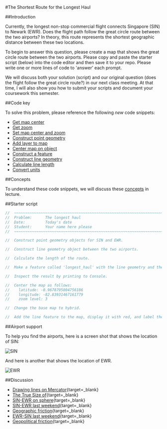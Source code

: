 #The Shortest Route for the Longest Haul        

##Introduction  

Currently, the longest non-stop commercial flight connects Singapore (SIN) to Newark (EWR). Does the flight path follow the great circle route between the two airports? In theory, this route represents the shortest geographic distance between these two locations.       

To begin to answer this question, please create a map that shows the great circle route between the two airports. Please copy and paste the starter script (below) into the code editor and then save it to your repo. Please write one or more lines of code to 'answer' each prompt.  

We will discuss both your solution (script) and our original question (does the flight follow the great circle route?) in our next class meeting. At that time, I will also show you how to submit your scripts and document your coursework this semester.      

##Code key  

To solve this problem, please reference the following _new_ code snippets:      

- [Get map center](../code/map/getMapCenter.md)  
- [Get zoom](../code/map/getZoom.md)  
- [Set map center and zoom](../code/map/setCenterZoom.md)  
- [Construct point geometry](../code/geometry/constructPointGeometry.md)  
- [Add layer to map](../code/map/addLayer.md)
- [Center map on object](../code/map/centerObject.md)  
- [Construct a feature](../code/geometry/constructFeature.md)
- [Construct line geometry](../code/geometry/constructLineGeometry.md)  
- [Calculate line length](../code/geometry/calculateLength.md)  
- [Convert units](../code/geometry/convert_units.md)  

##Concepts    

To understand these code snippets, we will discuss these [concepts](../concepts/cart_roots.md) in lecture.    

##Starter script  

```js
//  ~~~~~~~~~~~~~~~~~~~~~~~~~~~~~~~~~~~~~~~~~~~~~~~~~~~~~~~~~~~~~~~~~~~~~~~
//  Problem:      The longest haul  
//  Date:         Today's date
//  Student:      Your name here please
//  ~~~~~~~~~~~~~~~~~~~~~~~~~~~~~~~~~~~~~~~~~~~~~~~~~~~~~~~~~~~~~~~~~~~~~~~

//  Construct point geometry objects for SIN and EWR.   

//  Construct line geometry object between the two airports.  

//  Calculate the length of the route.  

//  Make a feature called 'longest_haul' with the line geometry and the distance of the flight as an attribute.  

//  Inspect the result by printing to Console.

//  Center the map as follows:  
//    latitude: -0.9678795804756186  
//    longitude: -82.83931467161779  
//    zoom level: 3  

//  Change the base map to hybrid.

//  Add the line feature to the map, display it with red, and label the layer 'Longest haul route'.

```

##Airport support      

To help you find the airports, here is a screen shot that shows the location of SIN:  

![SIN](https://geography.middlebury.edu/GEOG0150/images/01/SIN.png)

And here is another that shows the location of EWR.

![EWR](https://geography.middlebury.edu/GEOG0150/images/01/EWR.png)

##Discussion    

- [Drawing lines on Mercator](https://geography.middlebury.edu/GEOG0150/images/01/_for_discussion.pdf){target=_blank}  
- [The True Size of](https://www.thetruesize.com/){target=_blank}
- [SIN-EWR on sphere](https://geography.middlebury.edu/GEOG0150/images/01/greatCircleRoute.png){target=_blank}
- [SIN-EWR last weekend](https://geography.middlebury.edu/GEOG0150/images/01/SIN-EWR.png){target=_blank}  
- [Geographic friction](https://earth.nullschool.net/#current/wind/isobaric/250hPa/orthographic){target=_blank}
- [EWR-SIN last weekend](https://geography.middlebury.edu/GEOG0150/images/01/EWR-SIN.png){target=_blank}  
- [Geopolitical friction](https://www.flightradar24.com/blog/russian-roundabout-how-flights-are-avoiding-russian-airspace/){target=_blank}
